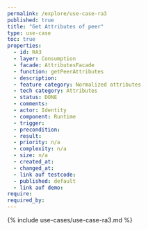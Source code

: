 ```yaml
---
permalink: /explore/use-case-ra3
published: true
title: "Get Attributes of peer"
type: use-case
toc: true
properties:
  - id: RA3
  - layer: Consumption
  - facade: AttributesFacade
  - function: getPeerAttributes
  - description:
  - feature category: Normalized attributes
  - tech category: Attributes
  - status: DONE
  - comments:
  - actor: Identity
  - component: Runtime
  - trigger:
  - precondition:
  - result:
  - priority: n/a
  - complexity: n/a
  - size: n/a
  - created_at:
  - changed_at:
  - link auf testcode:
  - published: default
  - link auf demo:
require:
required_by:
---
```


{% include use-cases/use-case-ra3.md %}
